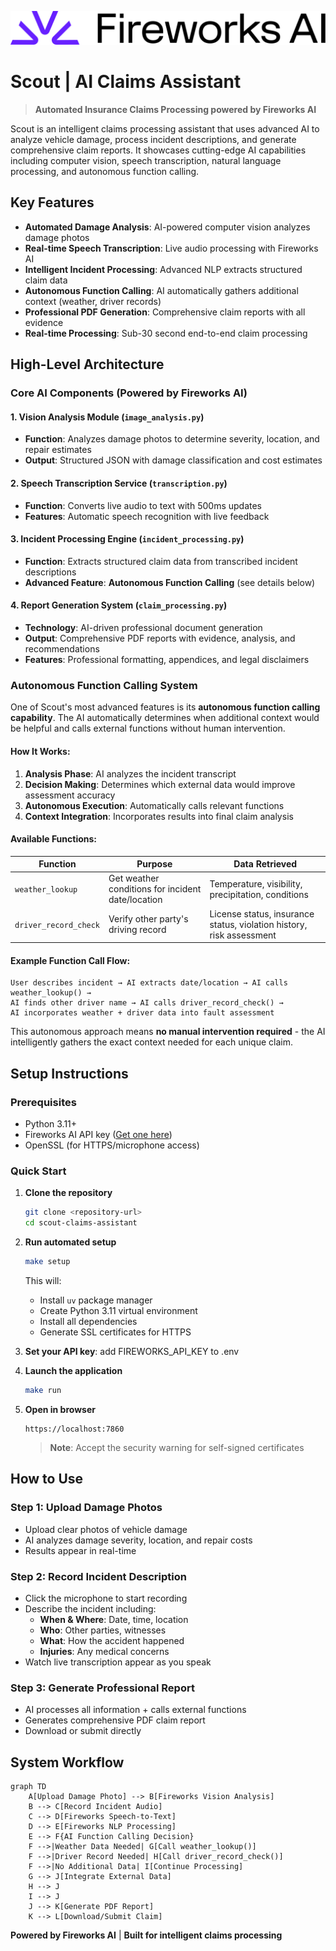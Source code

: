 ![Scout Demo](assets/fireworks_logo.png)


# Scout | AI Claims Assistant

> **Automated Insurance Claims Processing powered by Fireworks AI**

Scout is an intelligent claims processing assistant that uses advanced AI to analyze vehicle damage, process incident descriptions, and generate comprehensive claim reports. It showcases cutting-edge AI capabilities including computer vision, speech transcription, natural language processing, and autonomous function calling.

## Key Features

- **Automated Damage Analysis**: AI-powered computer vision analyzes damage photos
- **Real-time Speech Transcription**: Live audio processing with Fireworks AI
- **Intelligent Incident Processing**: Advanced NLP extracts structured claim data
- **Autonomous Function Calling**: AI automatically gathers additional context (weather, driver records)
- **Professional PDF Generation**: Comprehensive claim reports with all evidence
- **Real-time Processing**: Sub-30 second end-to-end claim processing

## High-Level Architecture

### Core AI Components (Powered by Fireworks AI)

#### 1. Vision Analysis Module (`image_analysis.py`)
- **Function**: Analyzes damage photos to determine severity, location, and repair estimates
- **Output**: Structured JSON with damage classification and cost estimates

#### 2. Speech Transcription Service (`transcription.py`)
- **Function**: Converts live audio to text with 500ms updates
- **Features**: Automatic speech recognition with live feedback

#### 3. Incident Processing Engine (`incident_processing.py`)
- **Function**: Extracts structured claim data from transcribed incident descriptions
- **Advanced Feature**: **Autonomous Function Calling** (see details below)

#### 4. Report Generation System (`claim_processing.py`)
- **Technology**: AI-driven professional document generation
- **Output**: Comprehensive PDF reports with evidence, analysis, and recommendations
- **Features**: Professional formatting, appendices, and legal disclaimers

### Autonomous Function Calling System
One of Scout's most advanced features is its **autonomous function calling capability**. The AI automatically determines when additional context would be helpful and calls external functions without human intervention.

#### How It Works:

1. **Analysis Phase**: AI analyzes the incident transcript
2. **Decision Making**: Determines which external data would improve assessment accuracy
3. **Autonomous Execution**: Automatically calls relevant functions
4. **Context Integration**: Incorporates results into final claim analysis

#### Available Functions:

| Function | Purpose | Data Retrieved |
|----------|---------|----------------|
| `weather_lookup` | Get weather conditions for incident date/location | Temperature, visibility, precipitation, conditions |
| `driver_record_check` | Verify other party's driving record | License status, insurance status, violation history, risk assessment |

#### Example Function Call Flow:

```
User describes incident → AI extracts date/location → AI calls weather_lookup() →
AI finds other driver name → AI calls driver_record_check() →
AI incorporates weather + driver data into fault assessment
```

This autonomous approach means **no manual intervention required** - the AI intelligently gathers the exact context needed for each unique claim.

## Setup Instructions

### Prerequisites

- Python 3.11+
- Fireworks AI API key ([Get one here](https://fireworks.ai))
- OpenSSL (for HTTPS/microphone access)

### Quick Start

1. **Clone the repository**
   ```bash
   git clone <repository-url>
   cd scout-claims-assistant
   ```

2. **Run automated setup**
   ```bash
   make setup
   ```
   This will:
   - Install `uv` package manager
   - Create Python 3.11 virtual environment
   - Install all dependencies
   - Generate SSL certificates for HTTPS

3. **Set your API key**: add FIREWORKS_API_KEY to .env

4. **Launch the application**
   ```bash
   make run
   ```

5. **Open in browser**
   ```
   https://localhost:7860
   ```
   > **Note**: Accept the security warning for self-signed certificates

## How to Use

### Step 1: Upload Damage Photos
- Upload clear photos of vehicle damage
- AI analyzes damage severity, location, and repair costs
- Results appear in real-time

### Step 2: Record Incident Description
- Click the microphone to start recording
- Describe the incident including:
  - **When & Where**: Date, time, location
  - **Who**: Other parties, witnesses
  - **What**: How the accident happened
  - **Injuries**: Any medical concerns
- Watch live transcription appear as you speak

### Step 3: Generate Professional Report
- AI processes all information + calls external functions
- Generates comprehensive PDF claim report
- Download or submit directly

## System Workflow

```mermaid
graph TD
    A[Upload Damage Photo] --> B[Fireworks Vision Analysis]
    B --> C[Record Incident Audio]
    C --> D[Fireworks Speech-to-Text]
    D --> E[Fireworks NLP Processing]
    E --> F{AI Function Calling Decision}
    F -->|Weather Data Needed| G[Call weather_lookup()]
    F -->|Driver Record Needed| H[Call driver_record_check()]
    F -->|No Additional Data| I[Continue Processing]
    G --> J[Integrate External Data]
    H --> J
    I --> J
    J --> K[Generate PDF Report]
    K --> L[Download/Submit Claim]
```


**Powered by Fireworks AI** | **Built for intelligent claims processing**
